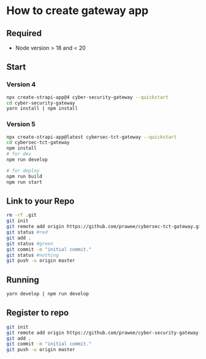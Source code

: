 # How to create gateway app

## Required
- Node version > 18 and < 20

## Start
### Version 4
```bash
npx create-strapi-app@4 cyber-security-gateway --quickstart
cd cyber-security-gateway
yarn install | npm install
```
### Version 5
```bash
npx create-strapi-app@latest cybersec-tct-gateway --quickstart
cd cybersec-tct-gateway
npm install
# for dev
npm run develop

# for deploy
npm run build
npm run start
```

## Link to your Repo
```bash
rm -rf .git
git init
git remote add origin https://github.com/prawee/cybersec-tct-gateway.git
git status #red
git add .
git status #green
git commit -m "initial commit."
git status #nothing
git push -u origin master
```

## Running
```bash
yarn develop | npm run develop
```

## Register to repo
```bash
git init
git remote add origin https://github.com/prawee/cyber-security-gateway.git
git add .
git commit -m "initial commit."
git push -u origin master
```
